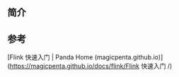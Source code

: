 ## 简介

## 参考

[Flink 快速入门 | Panda Home (magicpenta.github.io)](https://magicpenta.github.io/docs/flink/Flink 快速入门 /)